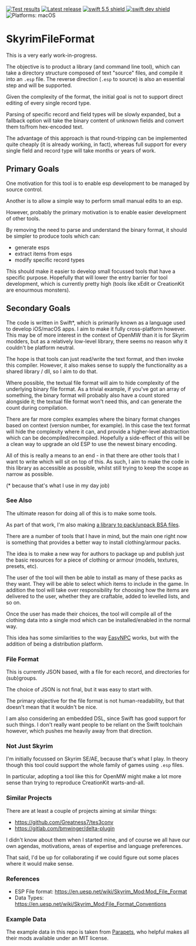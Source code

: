 [comment]: <> (Header Generated by ActionStatus 2.0.5 - 477)

[![Test results][tests shield]][actions] [![Latest release][release shield]][releases] [![swift 5.5 shield] ![swift dev shield]][swift] ![Platforms: macOS][platforms shield]

[release shield]: https://img.shields.io/github/v/release/elegantchaos/SkyrimFileFormat
[platforms shield]: https://img.shields.io/badge/platforms-macOS-lightgrey.svg?style=flat "macOS"
[tests shield]: https://github.com/elegantchaos/SkyrimFileFormat/workflows/Tests/badge.svg
[swift 5.5 shield]: https://img.shields.io/badge/swift-5.5-F05138.svg "Swift 5.5"
[swift dev shield]: https://img.shields.io/badge/swift-dev-F05138.svg "Swift dev"

[swift]: https://swift.org
[releases]: https://github.com/elegantchaos/SkyrimFileFormat/releases
[actions]: https://github.com/elegantchaos/SkyrimFileFormat/actions

[comment]: <> (End of ActionStatus Header)

# SkyrimFileFormat

This is a very early work-in-progress.

The objective is to product a library (and command line tool), which can take a directory structure composed of text "source" files, and compile it into an `.esp` file. The reverse direction (`.esp` to source) is also an essential step and will be supported.

Given the complexity of the format, the initial goal is not to support direct editing of every single record type.

Parsing of specific record and field types will be slowly expanded, but a fallback option will take the binary content of unknown fields and convert them to/from hex-encoded text.

The advantage of this approach is that round-tripping can be implemented quite cheaply (it is already working, in fact), whereas full support for every single field and record type will take months or years of work.

## Primary Goals

One motivation for this tool is to enable esp development to be managed by source control.

Another is to allow a simple way to perform small manual edits to an esp.

However, probably the primary motivation is to enable easier development of other tools.

By removing the need to parse and understand the binary format, it should be simpler to produce tools
which can:

- generate esps
- extract items from esps
- modify specific record types

This should make it easier to develop small focussed tools that have a specific purpose. Hopefully that will lower the entry barrier for tool development, which is currently pretty high (tools like xEdit or CreationKit are enourmous monsters).

## Secondary Goals

The code is written in Swift*, which is primarily known as a language used to develop iOS/macOS apps. I aim to make it fully cross-platform however. This may be of more interest in the context of OpenMW than it is for Skyrim modders, but as a relatively low-level library, there seems no reason why it couldn't be platform neutral.

The hope is that tools can just read/write the text format, and then invoke this compiler. However, it also makes sense to supply the functionality as a shared library / dll, so I aim to do that.

Where possible, the textual file format will aim to hide complexity of the underlying binary file format. As a trivial example, if you've got an array of something, the binary format will probably also have a count stored alongside it; the textual file format won't need this, and can generate the count during compilation. 

There are far more complex examples where the binary format changes based on context (version number, for example). In this case the text format will hide the complexity where it can, and provide a higher-level abstraction which can be decompiled/recompiled. Hopefully a side-effect of this will be a clean way to upgrade an old ESP to use the newest binary encoding.

All of this is really a means to an end - in that there are other tools that I want to write which will sit on top of this. As such, I aim to make the code in this library as accessible as possible, whilst still trying to keep the scope as narrow as possible.

(* because that's what I use in my day job)

### See Also

The ultimate reason for doing all of this is to make some tools.

As part of that work, I'm also making [a library to pack/unpack BSA files](https://github.com/elegantchaos/BSA).

There are a number of tools that I have in mind, but the main one right now is something that provides a better way to install clothing/armour packs.

The idea is to make a new way for authors to package up and publish just the basic resources for a piece of clothing or armour (models, textures, presets, etc). 

The user of the tool will then be able to install as many of these packs as they want. They will be able to select which items to include in the game. In addition the tool will take over responsibility for choosing how the items are delivered to the user, whether they are craftable, added to levelled lists, and so on.

Once the user has made their choices, the tool will compile all of the clothing data into a single mod which can be installed/enabled in the normal way.

This idea has some similarities to the way [EasyNPC](https://github.com/focustense/easymod/tree/master/Focus.Apps.EasyNpc) works, but with the addition of being a distribution platform.

### File Format

This is currently JSON based, with a file for each record, and directories for (sub)groups. 

The choice of JSON is not final, but it was easy to start with. 

The primary objective for the file format is not human-readability, but that doesn't mean that it wouldn't be nice.

I am also considering an embedded DSL, since Swift has good support for such things. I don't really want people to be reliant on the Swift toolchain however, which pushes me heavily away from that direction.

### Not Just Skyrim

I'm initially focussed on Skyrim SE/AE, because that's what I play. In theory though this tool could support the whole family of games using `.esp` files.

In particular, adopting a tool like this for OpenMW might make a lot more sense than trying to reproduce CreationKit warts-and-all.

### Similar Projects

There are at least a couple of projects aiming at similar things:

- https://github.com/Greatness7/tes3conv
- https://gitlab.com/bmwinger/delta-plugin

I didn't know about them when I started mine, and of course we all have our own agendas, motivations, areas of expertise and language preferences. 

That said, I'd be up for collaborating if we could figure out some places where it would make sense.

### References

- ESP File format: https://en.uesp.net/wiki/Skyrim_Mod:Mod_File_Format
- Data Types: https://en.uesp.net/wiki/Skyrim_Mod:File_Format_Conventions

### Example Data

The example data in this repo is taken from [Parapets](https://www.nexusmods.com/skyrimspecialedition/users/39501725), who helpful makes all their mods available under an MIT license.
